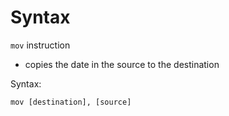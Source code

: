 # Syntax


`mov` instruction
- copies the date in the source to the destination

Syntax:
```assembly
mov [destination], [source]
```
